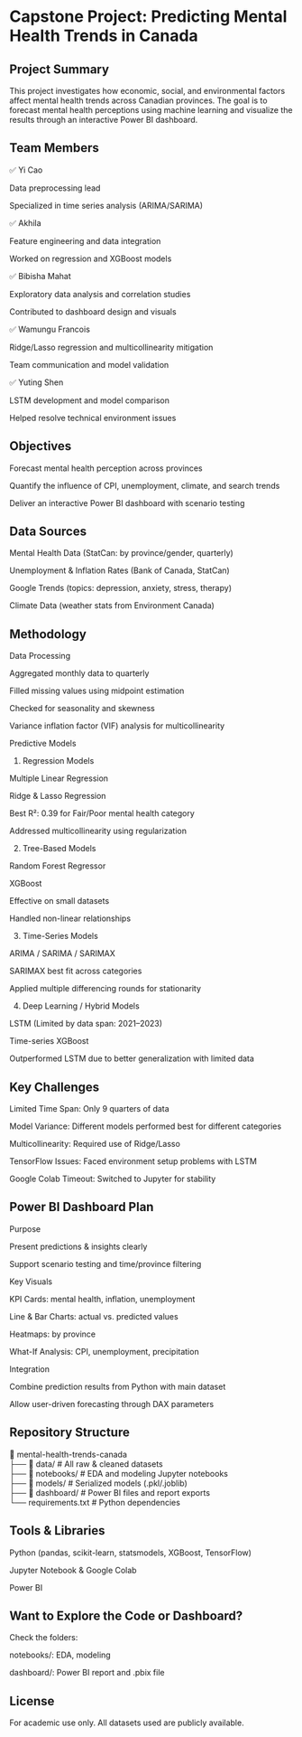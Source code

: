 # Capstone Project: Predicting Mental Health Trends in Canada

## Project Summary

This project investigates how economic, social, and environmental factors affect mental health trends across Canadian provinces. The goal is to forecast mental health perceptions using machine learning and visualize the results through an interactive Power BI dashboard.

## Team Members

✅ Yi Cao

Data preprocessing lead

Specialized in time series analysis (ARIMA/SARIMA)


✅ Akhila

Feature engineering and data integration

Worked on regression and XGBoost models


✅ Bibisha Mahat

Exploratory data analysis and correlation studies

Contributed to dashboard design and visuals



✅ Wamungu Francois

Ridge/Lasso regression and multicollinearity mitigation

Team communication and model validation


✅ Yuting Shen

LSTM development and model comparison

Helped resolve technical environment issues


## Objectives

Forecast mental health perception across provinces

Quantify the influence of CPI, unemployment, climate, and search trends

Deliver an interactive Power BI dashboard with scenario testing

## Data Sources

Mental Health Data (StatCan: by province/gender, quarterly)

Unemployment & Inflation Rates (Bank of Canada, StatCan)

Google Trends (topics: depression, anxiety, stress, therapy)

Climate Data (weather stats from Environment Canada)

## Methodology

Data Processing

Aggregated monthly data to quarterly

Filled missing values using midpoint estimation

Checked for seasonality and skewness

Variance inflation factor (VIF) analysis for multicollinearity

Predictive Models

1. Regression Models

Multiple Linear Regression

Ridge & Lasso Regression

Best R²: 0.39 for Fair/Poor mental health category

Addressed multicollinearity using regularization

2. Tree-Based Models

Random Forest Regressor

XGBoost

Effective on small datasets

Handled non-linear relationships

3. Time-Series Models

ARIMA / SARIMA / SARIMAX

SARIMAX best fit across categories

Applied multiple differencing rounds for stationarity

4. Deep Learning / Hybrid Models

LSTM (Limited by data span: 2021–2023)

Time-series XGBoost

Outperformed LSTM due to better generalization with limited data

## Key Challenges

Limited Time Span: Only 9 quarters of data

Model Variance: Different models performed best for different categories

Multicollinearity: Required use of Ridge/Lasso

TensorFlow Issues: Faced environment setup problems with LSTM

Google Colab Timeout: Switched to Jupyter for stability

## Power BI Dashboard Plan

Purpose

Present predictions & insights clearly

Support scenario testing and time/province filtering

Key Visuals

KPI Cards: mental health, inflation, unemployment

Line & Bar Charts: actual vs. predicted values

Heatmaps: by province

What-If Analysis: CPI, unemployment, precipitation

Integration

Combine prediction results from Python with main dataset

Allow user-driven forecasting through DAX parameters

## Repository Structure

📂 mental-health-trends-canada  
 ├── 📂 data/                 # All raw & cleaned datasets  
 ├── 📂 notebooks/           # EDA and modeling Jupyter notebooks  
 ├── 📂 models/              # Serialized models (.pkl/.joblib)  
 ├── 📂 dashboard/           # Power BI files and report exports  
 └── requirements.txt        # Python dependencies  

## Tools & Libraries

Python (pandas, scikit-learn, statsmodels, XGBoost, TensorFlow)

Jupyter Notebook & Google Colab

Power BI

## Want to Explore the Code or Dashboard?

Check the folders:

notebooks/: EDA, modeling

dashboard/: Power BI report and .pbix file

## License

For academic use only. All datasets used are publicly available.
